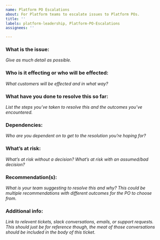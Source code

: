 ```yaml
---
name: Platform PO Escalations
about: For Platform teams to escalate issues to Platform POs.
title: ''
labels: platform-leadership, Platform-PO-Escalations
assignees: ''

---
```

### What is the issue:

*Give as much detail as possible.* 

### Who is it effecting or who will be effected: 

*What customers will be effected and in what way?* 

### What have you done to resolve this so far:

*List the steps you’ve taken to resolve this and the outcomes you’ve encountered.*

### Dependencies: 

*Who are you dependent on to get to the resolution you’re hoping for?* 

### What’s at risk:

*What’s at risk without a decision? What’s at risk with an assumed/bad decision?*

### Recommendation(s):

*What is your team suggesting to resolve this and why? This could be multiple recommendations with different outcomes for the PO to choose from.* 

### Additional info: 

*Link to relevent tickets, slack conversations, emails, or support requests. This should just be for reference though, the meat of those conversations should be included in the body of this ticket.*
